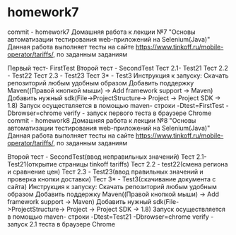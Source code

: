# homework7
commit - homework7
Домашняя работа к лекции №7 "Основы автоматизации тестирования web-приложений на Selenium(Java)" Данная работа выполняет тесты на сайте https://www.tinkoff.ru/mobile-operator/tariffs/, по заданным заданиям

Первый тест- FirstTest Второй тест - SecondTest 
Тест 2.1- Test21 Тест 2.2 - Test22 Тест 2.3 - Test23
Тест 3* - Test3
Инструкция к запуску:
Скачать репозиторий любым удобным образом
Добавить поддержку Maven(<Name of Project>(Правой кнопкой мыши) -> Add framework support -> Maven)
Добавить нужный sdk(File->ProjectStructure-> Project -> Project SDK -> 1.8)
Запуск осуществляется в помощью maven- строки -Dtest=FirstTest -Dbrowser=chrome verify - запуск первого теста в браузере Chrome
commit - homework8
  Домашняя работа к лекции №8 "Основы автоматизации тестирования web-приложений на Selenium(Java)" Данная работа выполняет тесты на сайте https://www.tinkoff.ru/mobile-operator/tariffs/, по заданным заданиям

 Второй тест - SecondTest(ввод неправильных значений) 
Тест 2.1- Test21(открытие страницы tinkoff tariffs) Тест 2.2 - test22(смена региона и сравнение цен) Тест 2.3 - Test23(ввод правильных значений и проверка кнопки доставки)
Тест 3* - Test3(скачивание документа с сайта)
Инструкция к запуску:
Скачать репозиторий любым удобным образом
Добавить поддержку Maven(<Name of Project>(Правой кнопкой мыши) -> Add framework support -> Maven)
Добавить нужный sdk(File->ProjectStructure-> Project -> Project SDK -> 1.8)
Запуск осуществляется в помощью maven- строки -Dtest=Test21 -Dbrowser=chrome verify - запуск 2.1 теста в браузере Chrome 
